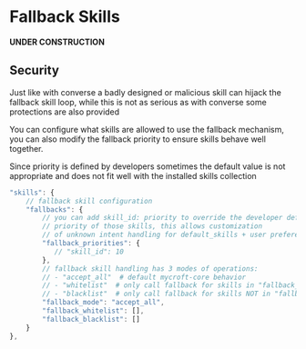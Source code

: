 # Fallback Skills

**UNDER CONSTRUCTION**

## Security

Just like with converse a badly designed or malicious skill can hijack the fallback skill loop, while this is not as serious as with converse some protections are also provided

You can configure what skills are allowed to use the fallback mechanism, you can also modify the fallback priority to ensure skills behave well together. 

Since priority is defined by developers sometimes the default value is not appropriate and does not fit well with the installed skills collection

```javascript
"skills": {
    // fallback skill configuration
    "fallbacks": {
        // you can add skill_id: priority to override the developer defined
        // priority of those skills, this allows customization
        // of unknown intent handling for default_skills + user preferences
        "fallback_priorities": {
           // "skill_id": 10
        },
        // fallback skill handling has 3 modes of operations:
        // - "accept_all"  # default mycroft-core behavior
        // - "whitelist"  # only call fallback for skills in "fallback_whitelist"
        // - "blacklist"  # only call fallback for skills NOT in "fallback_blacklist"
        "fallback_mode": "accept_all",
        "fallback_whitelist": [],
        "fallback_blacklist": []
    }
},
```
